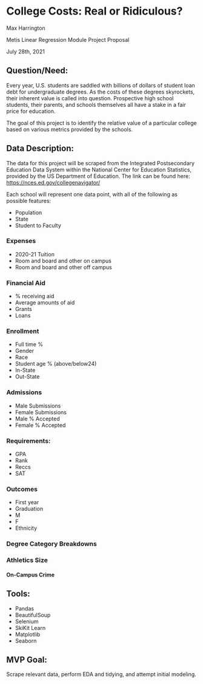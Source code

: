 # College Costs: Real or Ridiculous?
Max Harrington

Metis Linear Regression Module Project Proposal 

July 28th, 2021

## Question/Need:

Every year, U.S. students are saddled with billions of dollars of student loan debt for undergraduate degrees. As the costs of these degrees skyrockets, their inherent value is called into question. Prospective high school students, their parents, and schools themselves all have a stake in a fair price for education.

The goal of this project is to identify the relative value of a particular college based on various metrics provided by the schools.

## Data Description:

The data for this project will be scraped from the Integrated Postsecondary Education Data System within the National Center for Education Statistics, provided by the US Department of Education. The link can be found here: https://nces.ed.gov/collegenavigator/

Each school will represent one data point, with all of the following as possible features:

+ Population
+ State
+ Student to Faculty
### Expenses
+ 2020-21 Tuition
+ Room and board and other on campus
+ Room and board and other off campus
### Financial Aid
+ % receiving aid
+ Average amounts of aid
+ Grants
+ Loans
### Enrollment
+ Full time %
+ Gender
+ Race
+ Student age % (above/below24)
+ In-State
+ Out-State
### Admissions
+ Male Submissions
+ Female Submissions
+ Male % Accepted
+ Female % Accepted
### Requirements:
+ GPA
+ Rank
+ Reccs
+ SAT
### Outcomes
+ First year
+ Graduation
+ M
+ F
+ Ethnicity
### Degree Category Breakdowns
### Athletics Size
#### On-Campus Crime




## Tools: 
+ Pandas
+ BeautifulSoup
+ Selenium
+ SkiKit Learn
+ Matplotlib
+ Seaborn


## MVP Goal:
Scrape relevant data, perform EDA and tidying, and attempt initial modeling.

